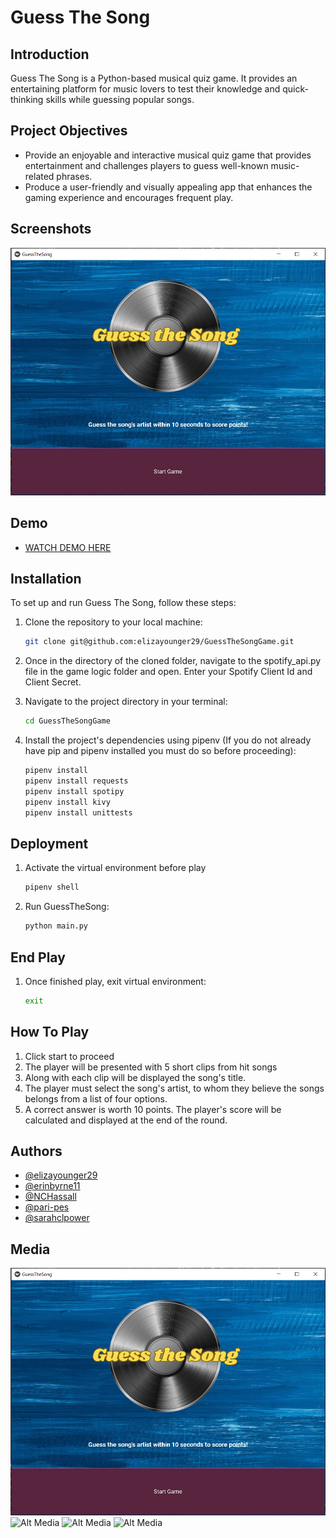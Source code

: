 
# Guess The Song

## Introduction
Guess The Song is a Python-based musical quiz game. It provides an entertaining platform for music lovers to test their knowledge and quick-thinking skills while guessing popular songs. 

## Project Objectives
- Provide an enjoyable and interactive musical quiz game that provides entertainment and challenges players to guess well-known music-related phrases.
- Produce a user-friendly and visually appealing app that enhances the gaming experience and encourages frequent play.


## Screenshots

![Alt Screenshots](resources/screenshot.png)

## Demo

- [WATCH DEMO HERE](https://youtu.be/14y48_5bH9k)

## Installation
To set up and run Guess The Song, follow these steps:

1. Clone the repository to your local machine:

   ```bash
   git clone git@github.com:elizayounger29/GuessTheSongGame.git

2. Once in the directory of the cloned folder, navigate to the spotify_api.py file in the game logic folder and open. Enter your Spotify Client Id and Client Secret.

3. Navigate to the project directory in your terminal:

    ```bash
    cd GuessTheSongGame

4. Install the project's dependencies using pipenv (If you do not already have pip and pipenv installed you must do so before proceeding):

    ```bash
    pipenv install
    pipenv install requests
    pipenv install spotipy
    pipenv install kivy
    pipenv install unittests

## Deployment

1. Activate the virtual environment before play

    ```bash
    pipenv shell

2. Run GuessTheSong:

    ```bash
    python main.py

## End Play

1. Once finished play, exit virtual environment:

    ```bash
    exit

## How To Play

1. Click start to proceed
2. The player will be presented with 5 short clips from hit songs 
3. Along with each clip will be displayed the song's title.
3. The player must select the song's artist, to whom they believe the songs belongs from a list of four options.
4. A correct answer is worth 10 points. The player's score will be calculated and displayed at the end of the round.

## Authors

- [@elizayounger29](https://github.com/elizayounger29)
- [@erinbyrne11](https://github.com/erinbyrne11)
- [@NCHassall](https://github.com/NCHassall)
- [@pari-pes](https://github.com/pari-pes)
- [@sarahclpower](https://github.com/sarahclpower)

## Media

![Alt Media](resources/screenshot.png)
![Alt Media](resources/media2.png)
![Alt Media](resources/media3.png)
![Alt Media](resources/media4.png)


